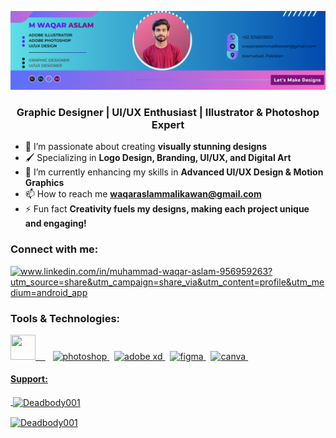 ![logo](https://github.com/Deadbody001/Deadbody001/blob/main/Yellow%20%26%20Black%20Geometric%20Personal%20Branding%20LinkedIn%20Banner1.png)

<h3 align="center">Graphic Designer | UI/UX Enthusiast | Illustrator & Photoshop Expert</h3>

- 🎨 I’m passionate about creating **visually stunning designs**
- 🖌️ Specializing in **Logo Design, Branding, UI/UX, and Digital Art**
- 🌱 I’m currently enhancing my skills in **Advanced UI/UX Design & Motion Graphics**
- 📫 How to reach me **waqaraslammalikawan@gmail.com**
- ⚡ Fun fact **Creativity fuels my designs, making each project unique and engaging!**

<h3 align="left">Connect with me:</h3>
<p align="left">
<a href="" target="blank"><img align="center" src="https://raw.githubusercontent.com/rahuldkjain/github-profile-readme-generator/master/src/images/icons/Social/linked-in-alt.svg" alt="www.linkedin.com/in/muhammad-waqar-aslam-956959263?utm_source=share&utm_campaign=share_via&utm_content=profile&utm_medium=android_app" height="30" width="40" /></a>

</p>

<h3 align="left">Tools & Technologies:</h3>
<p align="left">
  <a href="https://www.adobe.com/products/illustrator.html" target="_blank" rel="noreferrer">
    <img src="https://upload.wikimedia.org/wikipedia/commons/f/fb/Adobe_Illustrator_CC_icon.svg" width="40" height="40"/> 
  </a> &nbsp

  <a href="https://www.adobe.com/products/photoshop.html" target="_blank" rel="noreferrer"> 
    <img src="https://cdn.worldvectorlogo.com/logos/adobe-photoshop-2.svg" alt="photoshop" width="40" height="40"/> 
  </a> &nbsp
  
  <a href="https://www.adobe.com/products/xd.html" target="_blank" rel="noreferrer"> 
    <img src="https://cdn.worldvectorlogo.com/logos/adobe-xd-2.svg" alt="adobe xd" width="40" height="40"/> 
  </a> &nbsp
  
 <a href="https://www.figma.com/" target="_blank" rel="noreferrer"> 
    <img src="https://www.vectorlogo.zone/logos/figma/figma-icon.svg" alt="figma" width="40" height="40"/> 
  </a> &nbsp
  
  <a href="https://www.canva.com/" target="_blank" rel="noreferrer"> 
    <img src="https://www.vectorlogo.zone/logos/canva/canva-icon.svg" alt="canva" width="40" height="40"/> 

</p>


<h4 align="left">Support:</h4>
<p>
<p>&nbsp;<img align="center" src="https://github-readme-stats.vercel.app/api?username=Deadbody001&show_icons=true&locale=en" alt="Deadbody001" /></p>
<p><img align="center" src="https://github-readme-streak-stats.herokuapp.com/?user=Deadbody001&" alt="Deadbody001" /></p>


